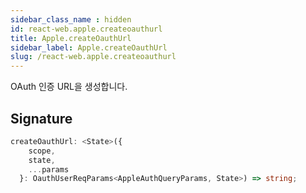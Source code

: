 ```yaml
---
sidebar_class_name : hidden
id: react-web.apple.createoauthurl
title: Apple.createOauthUrl
sidebar_label: Apple.createOauthUrl
slug: /react-web.apple.createoauthurl
---
```






OAuth 인증 URL을 생성합니다.

## Signature

```typescript
createOauthUrl: <State>({
    scope,
    state,
    ...params
  }: OauthUserReqParams<AppleAuthQueryParams, State>) => string;
```
